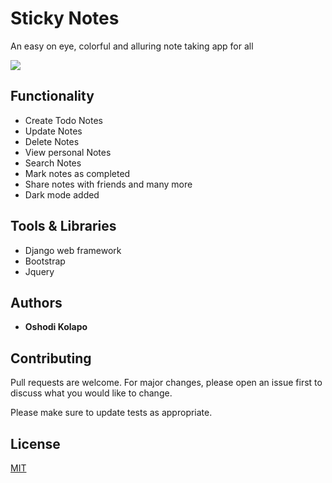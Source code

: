 # Sticky Notes

An easy on eye, colorful and alluring note taking app for all

![](https://github.com/Kolaposki/Stickynotes/blob/master/Screenshot.png?raw=true)

## Functionality

* Create Todo Notes
* Update Notes
* Delete Notes
* View personal Notes
* Search Notes
* Mark notes as completed
* Share notes with friends and many more
* Dark mode added   
## Tools & Libraries

* Django web framework
* Bootstrap
* Jquery

## Authors

* **Oshodi Kolapo**

## Contributing
Pull requests are welcome. For major changes, please open an issue first to discuss what you would like to change.

Please make sure to update tests as appropriate.

## License
[MIT](https://choosealicense.com/licenses/mit/)